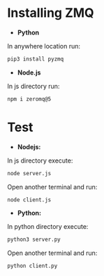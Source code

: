 # Installing ZMQ

- **Python**

In anywhere location run:

```bash
pip3 install pyzmq
```

- **Node.js**

In js directory run:

```bash
npm i zeromq@5
```

# Test

- **Nodejs:**

In js directory execute:

```bash
node server.js
```

Open another terminal and run:

```bash
node client.js

```

- **Python:**

In python directory execute:

```bash
python3 server.py
```

Open another terminal and run:

```bash
python client.py

```
